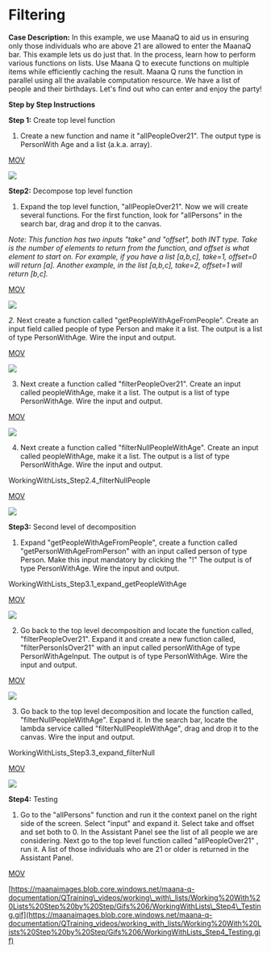 # Filtering

  
**Case Description:** In this example, we use MaanaQ to aid us in ensuring only those individuals who are above 21 are allowed to enter the MaanaQ bar. This example lets us do just that. In the process, learn how to perform various functions on lists. Use Maana Q to execute functions on multiple items while efficiently caching the result. Maana Q runs the function in parallel using all the available computation resource. We have a list of people and their birthdays. Let's find out who can enter and enjoy the party!

**Step by Step Instructions**

**Step 1:** Create top level function

1. Create a new function and name it "allPeopleOver21". The output type is PersonWith Age and a list \(a.k.a. array\).

[MOV](https://maanaimages.blob.core.windows.net/maana-q-documentation/QTraining_videos/working_with_lists/Working%20With%20Lists%20Step%20by%20Step/WorkingWithLists_Step1_TopPQ.mov)

![](../../.gitbook/assets/workingwithlists_step1_toppq.gif)

**Step2:** Decompose top level function

1. Expand the top level function, "allPeopleOver21". Now we will create several functions. For the first function, look for "allPersons" in the search bar, drag and drop it to the canvas. 

_Note: This function has two inputs "take" and "offset", both INT type. Take is the number of elements to return from the function, and offset is what element to start on. For example, if you have a list \[a,b,c\], take=1, offset=0 will return \[a\]. Another example, in the list \[a,b,c\], take=2, offset=1 will return \[b,c\]._ 

[MOV](https://maanaimages.blob.core.windows.net/maana-q-documentation/QTraining_videos/working_with_lists/Working%20With%20Lists%20Step%20by%20Step/WorkingWithLists_Step2.1_allPersons.mov)

![](../../.gitbook/assets/workingwithlists_step2.1_allpersons.gif)

_2._  Next create a function called "getPeopleWithAgeFromPeople". Create an input field called people of type Person and make it a list. The output is a list of type PersonWithAge. Wire the input and output.

[MOV](https://maanaimages.blob.core.windows.net/maana-q-documentation/QTraining_videos/working_with_lists/Working%20With%20Lists%20Step%20by%20Step/WorkingWithLists_Step2.2_getPeopleWithAge_andWire.mov)

![](https://maanaimages.blob.core.windows.net/maana-q-documentation/QTraining_videos/working_with_lists/Working%20With%20Lists%20Step%20by%20Step/Gifs%206/WorkingWithLists_Step2.2_getPeopleWithAge_andWire.gif)

3. Next create a function called "filterPeopleOver21". Create an input called peopleWithAge, make it a list. The output is a list of type PersonWithAge. Wire the input and output.

[MOV](https://maanaimages.blob.core.windows.net/maana-q-documentation/QTraining_videos/working_with_lists/Working%20With%20Lists%20Step%20by%20Step/WorkingWithLists_Step2.3_filterPeopleOver21.mov)

![](https://maanaimages.blob.core.windows.net/maana-q-documentation/QTraining_videos/working_with_lists/Working%20With%20Lists%20Step%20by%20Step/Gifs%206/WorkingWithLists_Step2.3_filterPeopleOver21.gif)

4. Next create a function called "filterNullPeopleWithAge". Create an input called peopleWithAge, make it a list. The output is a list of type PersonWithAge. Wire the input and output.

WorkingWithLists\_Step2.4\_filterNullPeople

[MOV](https://maanaimages.blob.core.windows.net/maana-q-documentation/QTraining_videos/working_with_lists/Working%20With%20Lists%20Step%20by%20Step/WorkingWithLists_Step2.4_filterNullPeople.mov)

![](https://maanaimages.blob.core.windows.net/maana-q-documentation/QTraining_videos/working_with_lists/Working%20With%20Lists%20Step%20by%20Step/Gifs%206/WorkingWithLists_Step2.4_filterNullPeople.gif)

**Step3:** Second level of decomposition

1. Expand "getPeopleWithAgeFromPeople", create a function called "getPersonWithAgeFromPerson" with an input called person of type Person. Make this input mandatory by clicking the "!" The output is of type PersonWithAge. Wire the input and output.

WorkingWithLists\_Step3.1\_expand\_getPeopleWithAge

[MOV](https://maanaimages.blob.core.windows.net/maana-q-documentation/QTraining_videos/working_with_lists/Working%20With%20Lists%20Step%20by%20Step/WorkingWithLists_Step3.1_expand_getPeopleWithAge.mov)

![](https://maanaimages.blob.core.windows.net/maana-q-documentation/QTraining_videos/working_with_lists/Working%20With%20Lists%20Step%20by%20Step/Gifs%206/WorkingWithLists_Step3.1_expand_getPeopleWithAge.gif)

2. Go back to the top level decomposition and locate the function called, "filterPeopleOver21". Expand it and create a new function called, "filterPersonIsOver21" with an input called personWithAge of type PersonWithAgeInput. The output is of type PersonWithAge. Wire the input and output.

[MOV](https://maanaimages.blob.core.windows.net/maana-q-documentation/QTraining_videos/working_with_lists/Working%20With%20Lists%20Step%20by%20Step/WorkingWithLists_Step3.2_expand_filterpeopleover21.mov)

![](https://maanaimages.blob.core.windows.net/maana-q-documentation/QTraining_videos/working_with_lists/Working%20With%20Lists%20Step%20by%20Step/Gifs%206/WorkingWithLists_Step3.2_expand_filterpeopleover21.gif)

3. Go back to the top level decomposition and locate the function called, "filterNullPeopleWithAge". Expand it. In the search bar, locate the lambda service called "filterNullPeopleWithAge", drag and drop it to the canvas. Wire the input and output.

WorkingWithLists\_Step3.3\_expand\_filterNull

 [MOV](https://maanaimages.blob.core.windows.net/maana-q-documentation/QTraining_videos/working_with_lists/Working%20With%20Lists%20Step%20by%20Step/WorkingWithLists_Step3.3_expand_filterNull.mov)

![](https://maanaimages.blob.core.windows.net/maana-q-documentation/QTraining_videos/working_with_lists/Working%20With%20Lists%20Step%20by%20Step/Gifs%206/WorkingWithLists_Step3.3_expand_filterNull.gif)

**Step4:** Testing

1. Go to the "allPersons" function and run it the context panel on the right side of the screen. Select "input" and expand it. Select take and offset and set both to 0. In the Assistant Panel see the list of all people we are considering. Next go to the top level function called "allPeopleOver21" , run it. A list of those individuals who are 21 or older is returned in the Assistant Panel.

[MOV](https://maanaimages.blob.core.windows.net/maana-q-documentation/QTraining_videos/working_with_lists/Working%20With%20Lists%20Step%20by%20Step/WorkingWithLists_Step4_Testing.mov)

[https://maanaimages.blob.core.windows.net/maana-q-documentation/QTraining\_videos/working\_with\_lists/Working%20With%20Lists%20Step%20by%20Step/Gifs%206/WorkingWithLists\_Step4\_Testing.gif](https://maanaimages.blob.core.windows.net/maana-q-documentation/QTraining_videos/working_with_lists/Working%20With%20Lists%20Step%20by%20Step/Gifs%206/WorkingWithLists_Step4_Testing.gif) 

  






